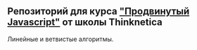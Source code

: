 ## Репозиторий для курса ["Продвинутый Javascript"](https://thinknetica.com/fullstack_javascript) от школы  Thinknetica

Линейные и ветвистые алгоритмы.
